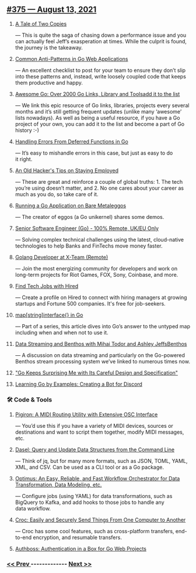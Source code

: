 ## [#​375 — August 13, 2021](https://golangweekly.com/issues/375)

1. [A Tale of Two Copies](https://golangweekly.com/link/112436/web)

     — This is quite the saga of chasing down a performance issue and you can actually feel Jeff’s exasperation at times. While the culprit is found, the journey is the takeaway.
1. [Common Anti-Patterns in Go Web Applications](https://golangweekly.com/link/112438/web)

     — An excellent checklist to post for your team to ensure they don’t slip into these patterns and, instead, write loosely coupled code that keeps them productive and happy.
1. [Awesome Go: Over 2000 Go Links, Library and Toolsadd it to the list](https://golangweekly.com/link/112439/web)

     — We link this epic resource of Go links, libraries, projects every several months and it’s still getting frequent updates (unlike many ‘awesome’ lists nowadays). As well as being a useful resource, if you have a Go project of your own, you can add it to the list and become a part of Go history :-)
1. [Handling Errors From Deferred Functions in Go](https://golangweekly.com/link/112441/web)

     — It’s easy to mishandle errors in this case, but just as easy to do it right.
1. [An Old Hacker's Tips on Staying Employed](https://golangweekly.com/link/112450/web)

     — These are great and reinforce a couple of global truths: 1. The tech you’re using doesn’t matter, and 2. No one cares about your career as much as you do, so take care of it.
1. [Running a Go Application on Bare Metaleggos](https://golangweekly.com/link/112442/web)

     — The creator of eggos (a Go unikernel) shares some demos.
1. [Senior Software Engineer (Go) - 100% Remote, UK/EU Only](https://golangweekly.com/link/112444/web)

     — Solving complex technical challenges using the latest, cloud-native technologies to help Banks and FinTechs move money faster.
   

1. [Golang Developer at X-Team (Remote)](https://golangweekly.com/link/112445/web)

     — Join the most energizing community for developers and work on long-term projects for Riot Games, FOX, Sony, Coinbase, and more.
   

1. [Find Tech Jobs with Hired](https://golangweekly.com/link/112446/web)

     — Create a profile on Hired to connect with hiring managers at growing startups and Fortune 500 companies. It's free for job-seekers.
   

1. [map[string]interface{} in Go](https://golangweekly.com/link/112447/web)

     — Part of a series, this article dives into Go’s answer to the untyped map including when and when not to use it.
1. [Data Streaming and Benthos with Mihai Todor and Ashley JeffsBenthos](https://golangweekly.com/link/112448/web)

     — A discussion on data streaming and particularly on the Go-powered Benthos stream processing system we’ve linked to numerous times now.
1. ["Go Keeps Surprising Me with Its Careful Design and Specification"](https://golangweekly.com/link/112451/web)

1. [Learning Go by Examples: Creating a Bot for Discord](https://golangweekly.com/link/112452/web)

### 🛠 Code & Tools

1. [Pigiron: A MIDI Routing Utility with Extensive OSC Interface](https://golangweekly.com/link/112453/web)

     — You’d use this if you have a variety of MIDI devices, sources or destinations and want to script them together, modify MIDI messages, etc.
1. [Dasel: Query and Update Data Structures from the Command Line](https://golangweekly.com/link/112454/web)

     — Think of jq, but for many more formats, such as JSON, TOML, YAML, XML, and CSV. Can be used as a CLI tool or as a Go package.
1. [Optimus: An Easy, Reliable, and Fast Workflow Orchestrator for Data Transformation, Data Modeling, etc.](https://golangweekly.com/link/112456/web)

     — Configure jobs (using YAML) for data transformations, such as BigQuery to Kafka, and add hooks to those jobs to handle any data workflow.
1. [Croc: Easily and Securely Send Things From One Computer to Another](https://golangweekly.com/link/112465/web)

     — Croc has some cool features, such as cross-platform transfers, end-to-end encryption, and resumable transfers.
1. [Authboss: Authentication in a Box for Go Web Projects](https://golangweekly.com/link/112457/web)


### [ << Prev ](golangweekly-374.md) ------------- [ Next >> ](golangweekly-376.md)